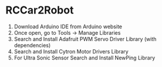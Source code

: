# RCCar2Robot

1. Download Arduino IDE from Arduino website
2. Once open, go to Tools -> Manage Libraries
3. Search and Install Adafruit PWM Servo Driver Library (with dependencies)
4. Search and Install Cytron Motor Drivers Library
5. For Ultra Sonic Sensor Search and Install NewPing Library
   
